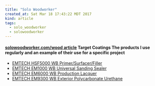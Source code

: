 ```yaml
---
title: "Solo Woodworker"
created_at: Sat Mar 18 17:43:22 MDT 2017
kind: article
tags:
  - solo_woodworker
  - solowoodworker
---
```


<h4>
  <a href="http://solowoodworker.com/wood/targetcoatings.html" target="_blank">solowoodworker.com/wood article</a>
  Target Coatings The products I use regularly and an example of their use for a specific project
</h4>

<ul>
  <li>
    <a href="https://www.targetcoatings.com/product/emtech-hsf5000-wb-primer-surfacer-filler/" target="_blank">EMTECH HSF5000 WB Primer/Surfacer/Filler</a>
  </li>
  <li>
    <a href="https://www.targetcoatings.com/product/emtech-em1000-wb-universal-sanding-sealer/" target="_blank">EMTECH EM1000 WB Universal Sanding Sealer</a>
  </li>
  <li>
    <a href="http://www.targetcoatings.com/product/emtech-em6000-wb-production-lacquer/" target="_blank">EMTECH EM6000 WB Production Lacquer</a>
  </li>
  <li>
    <a href="https://www.targetcoatings.com/product/emtech-em9300-wb-exterior-polycarbonate-urethane/" target="_blank">EMTECH EM9300 WB Exterior Polycarbonate Urethane</a>
  </li>
<ul>



<!--
html boilerplate
<a href="" target="_blank"></a>
<a name=""></a>
<img src="" width="400px">
<ul>
  <li></li>
</ul>
<pre>
</pre>
<pre><code>
</code></pre>
<math xmlns='http://www.w3.org/1998/Math/MathML' display='block'>
</math>
-->
